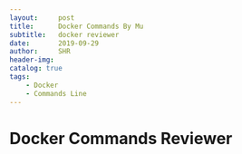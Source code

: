 ```yaml
---
layout:     post
title:      Docker Commands By Mu
subtitle:   docker reviewer
date:       2019-09-29
author:     SHR
header-img: 
catalog: true
tags:
    - Docker
    - Commands Line
---
```

# Docker Commands Reviewer